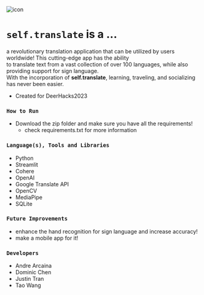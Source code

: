 ![icon](https://github.com/andrearcaina/Self-Translate/blob/main/frontend/imgs/favicon.ico)

# ```self.translate``` is a ...
a revolutionary translation application that can be utilized by users worldwide! This cutting-edge app has the ability\
to translate text from a vast collection of over 100 languages, while also providing support for sign language.\
With the incorporation of **self.translate**, learning, traveling, and socializing has never been easier.
- Created for DeerHacks2023

### ```How to Run``` ###
- Download the zip folder and make sure you have all the requirements!
  - check requirements.txt for more information

### ```Language(s), Tools and Libraries``` ###
- Python
- Streamlit
- Cohere
- OpenAI
- Google Translate API
- OpenCV
- MediaPipe
- SQLite

### ```Future Improvements```
- enhance the hand recognition for sign language and increase accuracy!
- make a mobile app for it!

### ```Developers``` ###
- Andre Arcaina
- Dominic Chen
- Justin Tran
- Tao Wang
